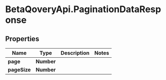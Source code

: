 # BetaQoveryApi.PaginationDataResponse

## Properties

Name | Type | Description | Notes
------------ | ------------- | ------------- | -------------
**page** | **Number** |  | 
**pageSize** | **Number** |  | 


